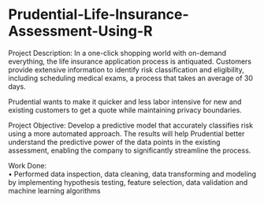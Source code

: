 # Prudential-Life-Insurance-Assessment-Using-R


Project Description: In a one-click shopping world with on-demand everything, the life insurance application process is antiquated. Customers provide extensive information to identify risk classification and eligibility, including scheduling medical exams, a process that takes an average of 30 days.

Prudential wants to make it quicker and less labor intensive for new and existing customers to get a quote while maintaining privacy boundaries.

Project Objective: Develop a predictive model that accurately classifies risk using a more automated approach. The results will help Prudential better understand the predictive power of the data points in the existing assessment, enabling the company to significantly streamline the process.

Work Done:    
• Performed data inspection, data cleaning, data transforming and modeling by implementing hypothesis testing, feature selection, data validation and machine learning algorithms
